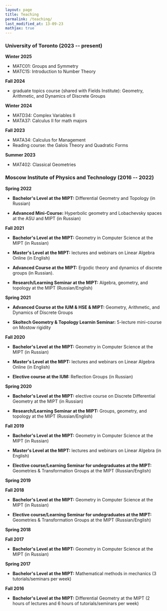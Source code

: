 ```yaml
---
layout: page
title: Teaching
permalink: /teaching/
last_modified_at: 13-09-23
mathjax: true
---
```



### **University of Toronto (2023 -- present)**

**Winter 2025**

- MATC01: Groups and Symmetry
- MATC15: Introduction to Number Theory

**Fall 2024**

- graduate topics course (shared with Fields Institute): Geometry, Arithmetic, and Dynamics of Discrete Groups

**Winter 2024**

- MATD34: Complex Variables II
- MATA37: Calculus II for math majors

**Fall 2023**

- MATA34: Calculus for Management
- Reading course: the Galois Theory and Quadratic Forms

**Summer 2023**

- MAT402: Classical Geometries


### **Moscow Institute of Physics and Technology (2016 -- 2022)**

**Spring 2022**

- **Bachelor's Level at the MIPT:** Differential Geometry and Topology (in Russian)

- **Advanced Mini-Course:** Hyperbolic geometry and Lobachevsky spaces at the ASU and MIPT (in Russian)

**Fall 2021**

- **Bachelor's Level at the MIPT:** Geometry in Computer Science at the MIPT (in Russian)

- **Master's Level at the MIPT:** lectures and webinars on Linear Algebra Online (in English)

- **Advanced Course at the MIPT:** Ergodic theory and dynamics of discrete groups (in Russian).

- **Research/Learning Seminar at the MIPT:** Algebra, geometry, and topology at the MIPT (Russian/English)


**Spring 2021**

- **Advanced Course at the IUM & HSE & MIPT:** Geometry, Arithmetic, and Dynamics of Discrete Groups

- **Skoltech Geometry & Topology Learnin Seminar:** 5-lecture mini-course on Mostow rigidity

**Fall 2020**

- **Bachelor's Level at the MIPT:** Geometry in Computer Science at the MIPT (in Russian)

- **Master's Level at the MIPT:** lectures and webinars on Linear Algebra Online (in English)

- **Elective course at the IUM:** Reflection Groups (in Russian)


**Spring 2020**

- **Bachelor's Level at the MIPT:** elective course on Discrete Differential Geometry at the MIPT (in Russian)

- **Research/Learning Seminar at the MIPT:** Groups, geometry, and topology at the MIPT (Russian/English)


**Fall 2019**

- **Bachelor's Level at the MIPT:** Geometry in Computer Science at the MIPT (in Russian)

- **Master's Level at the MIPT:** lectures and webinars on Linear Algebra (in English)

- **Elective course/Learning Seminar for undegraduates at the MIPT:** Geometries & Transformation Groups at the MIPT (Russian/English)

**Spring 2019**


**Fall 2018**

- **Bachelor's Level at the MIPT:** Geometry in Computer Science at the MIPT (in Russian)

- **Elective course/Learning Seminar for undegraduates at the MIPT:** Geometries & Transformation Groups at the MIPT (Russian/English)


**Spring 2018**

**Fall 2017**

- **Bachelor's Level at the MIPT:** Geometry in Computer Science at the MIPT (in Russian)

**Spring 2017**

- **Bachelor's Level at the MIPT:** Mathematical methods in mechanics (3 tutorials/seminars per week)

**Fall 2016**

- **Bachelor's Level at the MIPT:** Differential Geometry at the MIPT (2 hours of lectures and 6 hours of tutorials/seminars per week) 



